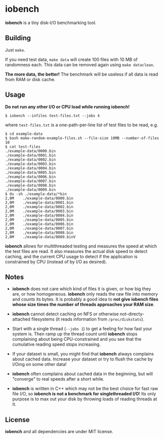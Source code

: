 # iobench

**iobench** is a tiny disk-I/O benchmarking tool.

## Building

Just `make`.

If you need test data, `make data` will create 100 files with 10 MB of randomness each. This data can be removed again using `make dataclean`.

**The more data, the better!** The benchmark will be useless if all data is read from RAM or disk cache.

## Usage

**Do not run any other I/O or CPU load while running iobench!**

```
$ iobench --infiles test-files.txt --jobs 4
```

where `test-files.txt` is a one-path-per-line list of test files to be read, e.g.

```
$ cd example-data
$ bash make-random-example-files.sh --file-size 10MB --number-of-files 10
$ cat test-files
./example-data/0000.bin
./example-data/0001.bin
./example-data/0002.bin
./example-data/0003.bin
./example-data/0004.bin
./example-data/0005.bin
./example-data/0006.bin
./example-data/0007.bin
./example-data/0008.bin
./example-data/0009.bin
$ du -sh ./example-data/*bin
2,0M    ./example-data/0000.bin
2,0M    ./example-data/0001.bin
2,0M    ./example-data/0002.bin
2,0M    ./example-data/0003.bin
2,0M    ./example-data/0004.bin
2,0M    ./example-data/0005.bin
2,0M    ./example-data/0006.bin
2,0M    ./example-data/0007.bin
2,0M    ./example-data/0008.bin
2,0M    ./example-data/0009.binV
```

**iobench** allows for multithreaded testing and measures the speed at which the test files are read. It also measures the actual disk speed to detect caching, and the current CPU usage to detect if the application is constrained by CPU (instead of by I/O as desired).


## Notes

- **iobench** does not care which kind of files it is given, or how big they are, or how homogeneous. **iobench** only reads the raw file into memory and counts its bytes. It is probably a good idea to **not give iobench files whose size times the number of threads approaches your RAM size**.

- **iobench** cannot detect caching on NFS or otherwise not-directy-attached filesystems (it reads information from `/proc/diskstats`).

- Start with a single thread (`--jobs 1`) to get a feeling for how fast your system is. Then ramp up the thread count until **iobench** stops complaining about being CPU-constrained and you see that the cumulative reading speed stops increasing.

- If your dataset is small, you might find that **iobench** always complains about cached data. Increase your dataset or try to flush the cache by I/Oing on some other data!

- **iobench** often complains about cached data in the beginning, but will "converge" to real speeds after a short while.

- **iobench** is written in C++ which may not be the best choice for fast raw file I/O, so **iobench is not a benchmark for singlethreaded I/O**! Its only purpose is to max out your disk by throwing loads of reading threads at it.


## License

**iobench** and all dependencies are under MIT license.
